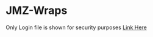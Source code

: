 # JMZ-Wraps
Only Login file is shown for security purposes
<a target="_self" href="https://web.njit.edu/~zma4/Login.html" title="Google">Link Here</a>

